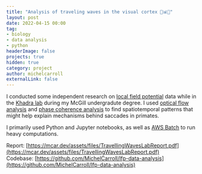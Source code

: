 ```yaml
---
title: "Analysis of traveling waves in the visual cortex 🧠📊🐍"
layout: post
date: 2022-04-15 00:00
tag: 
- biology
- data analysis 
- python
headerImage: false
projects: true
hidden: true
category: project
author: michelcarroll
externalLink: false
---
```


I conducted some independent research on [local field potential](https://en.wikipedia.org/wiki/Local_field_potential) data while in the [Khadra lab](https://www.medicine.mcgill.ca/physio/khadralab/) during my McGill undergradute degree. I used [optical flow analysis](https://en.wikipedia.org/wiki/Optical_flow) and [phase coherence analysis](https://www.everythingrf.com/community/what-is-phase-coherence) to find spatiotemporal patterns that might help explain mechanisms behind saccades in primates.

I primarily used Python and Jupyter notebooks, as well as [AWS Batch](https://aws.amazon.com/batch/) to run heavy computations.

Report: [https://mcar.dev/assets/files/TravellingWavesLabReport.pdf](https://mcar.dev/assets/files/TravellingWavesLabReport.pdf)  
Codebase: [https://github.com/MichelCarroll/lfp-data-analysis](https://github.com/MichelCarroll/lfp-data-analysis)

